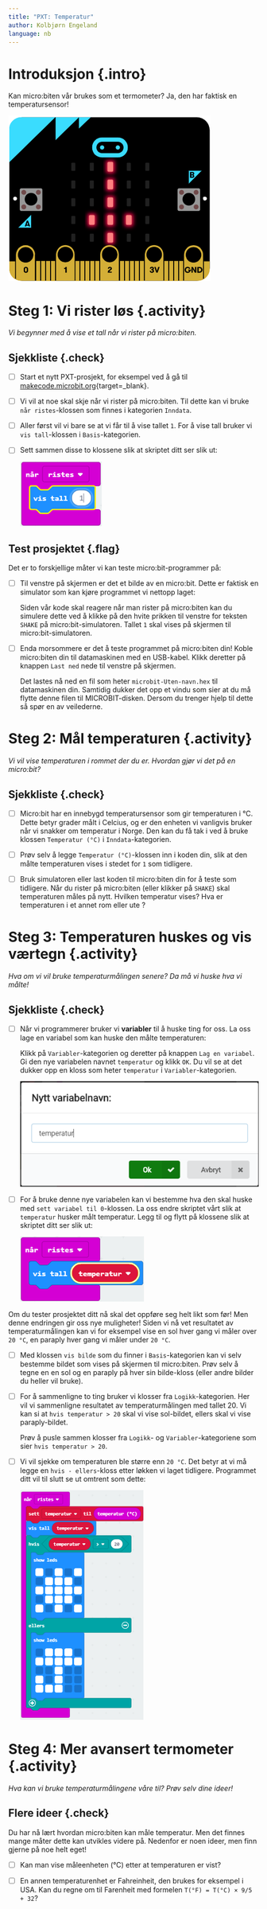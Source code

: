 ```yaml
---
title: "PXT: Temperatur"
author: Kolbjørn Engeland
language: nb
---
```



# Introduksjon {.intro}

Kan micro:biten vår brukes som et termometer? Ja, den har faktisk en
temperatursensor!

![Bilde av en microbit som viser bilde av et termometer](temperatur.png)


# Steg 1: Vi rister løs {.activity}

*Vi begynner med å vise et tall når vi rister på micro:biten.*

## Sjekkliste {.check}

- [ ] Start et nytt PXT-prosjekt, for eksempel ved å gå til
  [makecode.microbit.org](https://makecode.microbit.org/?lang=no){target=_blank}.

- [ ] Vi vil at noe skal skje når vi rister på micro:biten. Til dette kan vi
  bruke `når ristes`-klossen som finnes i kategorien `Inndata`.

- [ ] Aller først vil vi bare se at vi får til å vise tallet `1`. For å vise
  tall bruker vi `vis tall`-klossen i `Basis`-kategorien.

- [ ] Sett sammen disse to klossene slik at skriptet ditt ser slik ut:

    ![Bilde av "ristes" og "vis tall" klossene](temperaturskript_1.png)

## Test prosjektet {.flag}

Det er to forskjellige måter vi kan teste micro:bit-programmer på:

- [ ] Til venstre på skjermen er det et bilde av en micro:bit. Dette er faktisk
  en simulator som kan kjøre programmet vi nettopp laget:

  Siden vår kode skal reagere når man rister på micro:biten kan du simulere
  dette ved å klikke på den hvite prikken til venstre for teksten `SHAKE` på
  micro:bit-simulatoren. Tallet `1` skal vises på skjermen til
  micro:bit-simulatoren.

- [ ] Enda morsommere er det å teste programmet på micro:biten din! Koble
  micro:biten din til datamaskinen med en USB-kabel. Klikk deretter på knappen
  `Last ned` nede til venstre på skjermen.

  Det lastes nå ned en fil som heter `microbit-Uten-navn.hex` til datamaskinen
  din. Samtidig dukker det opp et vindu som sier at du må flytte denne filen til
  MICROBIT-disken. Dersom du trenger hjelp til dette så spør en av veilederne.


# Steg 2: Mål temperaturen {.activity}

*Vi vil vise temperaturen i rommet der du er. Hvordan gjør vi det på en
 micro:bit?*

## Sjekkliste {.check}

- [ ] Micro:bit har en innebygd temperatursensor som gir temperaturen i °C.
  Dette betyr grader målt i Celcius, og er den enheten vi vanligvis bruker når
  vi snakker om temperatur i Norge. Den kan du få tak i ved å bruke klossen
  `Temperatur (°C)` i `Inndata`-kategorien.

- [ ] Prøv selv å legge `Temperatur (°C)`-klossen inn i koden din, slik at
  den målte temperaturen vises i stedet for `1` som tidligere.

- [ ] Bruk simulatoren eller last koden til micro:biten din for å teste som
  tidligere. Når du rister på micro:biten (eller klikker på `SHAKE`) skal
  temperaturen måles på nytt. Hvilken temperatur vises? Hva er temperaturen i et
  annet rom eller ute ?


# Steg 3: Temperaturen huskes og vis værtegn {.activity}

*Hva om vi vil bruke temperaturmålingen senere? Da må vi huske hva vi målte!*

## Sjekkliste {.check}

- [ ] Når vi programmerer bruker vi __variabler__ til å huske ting for oss. La
  oss lage en variabel som kan huske den målte temperaturen:

  Klikk på `Variabler`-kategorien og deretter på knappen `Lag en variabel`. Gi
  den nye variabelen navnet `temperatur` og klikk `OK`. Du vil se at det dukker opp
  en kloss som heter `temperatur` i `Variabler`-kategorien.

  ![Bilde av hvordan lage en ny variabel](variabel_temperatur.png)

- [ ] For å bruke denne nye variabelen kan vi bestemme hva den skal huske med
  `sett variabel til 0`-klossen. La oss endre skriptet vårt slik at `temperatur`
  husker målt temperatur. Legg til og flytt på klossene slik at skriptet ditt
  ser slik ut:

  ![Viser scriptet som nå bruker variabelen temperatur](temperaturskript_2.png)

Om du tester prosjektet ditt nå skal det oppføre seg helt likt som før! Men
denne endringen gir oss nye muligheter! Siden vi nå vet resultatet av
temperaturmålingen kan vi for eksempel vise en sol hver gang vi måler over `20
°C`, en paraply hver gang vi måler under `20 °C`.

- [ ] Med klossen `vis bilde` som du finner i `Basis`-kategorien kan vi selv
  bestemme bildet som vises på skjermen til micro:biten. Prøv selv å tegne en en
  sol og en paraply på hver sin bilde-kloss (eller andre bilder du heller vil
  bruke).

- [ ] For å sammenligne to ting bruker vi klosser fra `Logikk`-kategorien. Her
  vil vi sammenligne resultatet av temperaturmålingen med tallet 20. Vi kan si
  at `hvis temperatur > 20` skal vi vise sol-bildet, ellers skal vi vise
  paraply-bildet.

  Prøv å pusle sammen klosser fra `Logikk`- og `Variabler`-kategoriene som sier
  `hvis temperatur > 20`.

- [ ] Vi vil sjekke om temperaturen ble større enn `20 °C`. Det betyr at vi må
  legge en `hvis - ellers`-kloss etter løkken vi laget tidligere. Programmet
  ditt vil til slutt se ut omtrent som dette:

    ![Bilde av scriptet for å vise sol- og paraply-bilde etter at temperaturen er målt](temperaturskript_3.png)


# Steg 4: Mer avansert termometer {.activity}

*Hva kan vi bruke temperaturmålingene våre til? Prøv selv dine ideer!*

## Flere ideer {.check}

Du har nå lært hvordan micro:biten kan måle temperatur. Men det finnes mange
måter dette kan utvikles videre på. Nedenfor er noen ideer, men finn gjerne på
noe helt eget!

- [ ] Kan man vise måleenheten (°C) etter at temperaturen er vist?

- [ ] En annen temperaturenhet er Fahreinheit, den brukes for eksempel i USA.
  Kan du regne om til Farenheit med formelen `T(°F) = T(°C) × 9/5 + 32`?
